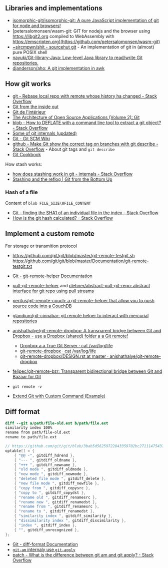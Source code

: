 ## Libraries and implementations

- [isomorphic-git/isomorphic-git: A pure JavaScript implementation of git for node and browsers!](https://github.com/isomorphic-git/isomorphic-git)
- [petersalomonsen/wasm-git: GIT for nodejs and the browser using https://libgit2.org compiled to WebAssembly with https://emscripten.org](https://github.com/petersalomonsen/wasm-git)
- [~sircmpwn/shit - sourcehut git](https://git.sr.ht/~sircmpwn/shit) - An implementation of git in (almost) pure POSIX shell
- [nayuki/Git-library-Java: Low-level Java library to read/write Git repositories.](https://github.com/nayuki/Git-library-Java)
- [djanderson/aho: A git implementation in awk](https://github.com/djanderson/aho)

## How git works

- [git - Rebase local repo with remote whose history ha changed - Stack Overflow](https://stackoverflow.com/questions/42267566/rebase-local-repo-with-remote-whose-history-has-changed/42281702#42281702)
- [Git from the inside out](https://maryrosecook.com/blog/post/git-from-the-inside-out)
- [Git de l'intérieur](https://alm.developpez.com/tutoriel/fonctionnement-interne-de-git/)
- [The Architecture of Open Source Applications (Volume 2): Git](http://aosabook.org/en/git.html)
- [blob - How to DEFLATE with a command line tool to extract a git object? - Stack Overflow](https://stackoverflow.com/questions/3178566/how-to-deflate-with-a-command-line-tool-to-extract-a-git-object)
- [Some of git internals (updated)](https://web.archive.org/web/20201226115731/https://yurichev.com/news/20201220_git/)
- [Git - Git SCM Wiki](https://web.archive.org/web/20210815164513/https://git.wiki.kernel.org/index.php/Git#Implementation)
- [github - Make Git show the correct tag on branches with git describe - Stack Overflow](https://stackoverflow.com/questions/57685432/make-git-show-the-correct-tag-on-branches-with-git-describe/57697016#57697016) - About git tags and `git describe`
- [Git Cookbook](https://git.seveas.net/)

How stash works:

- [how does stashing work in git - internals - Stack Overflow](https://stackoverflow.com/questions/18527171/how-does-stashing-work-in-git-internals)
- [Stashing and the reflog | Git from the Bottom Up](https://web.archive.org/web/20211020074957/https://jwiegley.github.io/git-from-the-bottom-up/4-Stashing-and-the-reflog.html)

### Hash of a file

Content of `blob FILE_SIZE\0FILE_CONTENT`

- [Git - finding the SHA1 of an individual file in the index - Stack Overflow](https://stackoverflow.com/questions/460297/git-finding-the-sha1-of-an-individual-file-in-the-index/24283352#24283352)
- [How is the git hash calculated? - Stack Overflow](https://stackoverflow.com/questions/35430584/how-is-the-git-hash-calculated)

## Implement a custom remote

For storage or transmition protocol

- https://github.com/git/git/blob/master/git-remote-testgit.sh https://github.com/git/git/blob/master/Documentation/git-remote-testgit.txt
- [Git - git-remote-helper Documentation](https://git-scm.com/docs/git-remote-helpers)
- [pull-git-remote-helper](https://www.npmjs.com/package/pull-git-remote-helper) and [clehner/abstract-pull-git-repo: abstract interface for git repo using pull streams](https://github.com/clehner/abstract-pull-git-repo)
- [peritus/git-remote-couch: a git-remote-helper that allow you to push source code into a CouchDB](https://github.com/peritus/git-remote-couch)
- [glandium/git-cinnabar: git remote helper to interact with mercurial repositories](https://github.com/glandium/git-cinnabar)
- [anishathalye/git-remote-dropbox: A transparent bridge between Git and Dropbox - use a Dropbox (shared) folder a a Git remote!](https://github.com/anishathalye/git-remote-dropbox)
	- [Dropbox a a True Git Server · cat /var/log/life](https://www.anishathalye.com/2016/04/25/dropbox-as-a-true-git-server/)
	- [git-remote-dropbox · cat /var/log/life](https://www.anishathalye.com/2015/08/19/git-remote-dropbox/)
	- [git-remote-dropbox/DESIGN.rst at master · anishathalye/git-remote-dropbox](https://github.com/anishathalye/git-remote-dropbox/blob/master/DESIGN.rst)
- [felipec/git-remote-bzr: Transparent bidirectional bridge between Git and Bazaar for Git](https://github.com/felipec/git-remote-bzr)
- `git remote -v`

- [Extend Git with Custom Command (Example)](https://coderwall.com/p/bt93ia/extend-git-with-custom-commands)

## Diff format

```diff
diff --git a/path/file-old.ext b/path/file.ext
similarity index 100%
rename from path/file-old.ext
rename to path/file.ext
```

```c
// https://github.com/git/git/blob/3bab5d56259722843359702bc27111475437ad2a/apply.c#L1329-L1345
optable[] = {
	{ "@@ -", gitdiff_hdrend },
	{ "--- ", gitdiff_oldname },
	{ "+++ ", gitdiff_newname },
	{ "old mode ", gitdiff_oldmode },
	{ "new mode ", gitdiff_newmode },
	{ "deleted file mode ", gitdiff_delete },
	{ "new file mode ", gitdiff_newfile },
	{ "copy from ", gitdiff_copysrc },
	{ "copy to ", gitdiff_copydst },
	{ "rename old ", gitdiff_renamesrc },
	{ "rename new ", gitdiff_renamedst },
	{ "rename from ", gitdiff_renamesrc },
	{ "rename to ", gitdiff_renamedst },
	{ "similarity index ", gitdiff_similarity },
	{ "dissimilarity index ", gitdiff_dissimilarity },
	{ "index ", gitdiff_index },
	{ "", gitdiff_unrecognized },
};
```

- [Git - diff-format Documentation](https://git-scm.com/docs/diff-format#_generating_patch_text_with_p)
- [`git-am` internaly use `git-apply`](https://github.com/git/git/blob/bbcefff/git-am.sh#L151)
- [patch - What is the difference between git am and git apply? - Stack Overflow](https://stackoverflow.com/questions/12240154/what-is-the-difference-between-git-am-and-git-apply)
